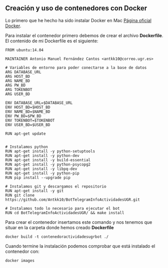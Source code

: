 
## Creación y uso de contenedores con Docker ##

Lo primero que he hecho ha sido instalar Docker en Mac [Página oficial Docker](https://www.docker.com).

Para instalar el contenedor primero debemos de crear el archivo **Dockerfile**.
El contenido de mi Dockerfile es el siguiente:

    FROM ubuntu:14.04

    MAINTAINER Antonio Manuel Fernández Cantos <antkk10@correo.ugr.es>

    # Variables de entorno para poder conectarse a la base de datos
    ARG DATABASE_URL
    ARG HOST_BD
    ARG NAME_BD
    ARG PW_BD
    ARG TOKENBOT
    ARG USER_BD

    ENV DATABASE_URL=$DATABASE_URL
    ENV HOST_BD=$HOST_BD
    ENV NAME_BD=$NAME_BD
    ENV PW_BD=$PW_BD
    ENV TOKENBOT=$TOKENBOT
    ENV USER_BD=$USER_BD

    RUN apt-get update


    # Instalamos python
    RUN apt-get install -y python-setuptools
    RUN apt-get install -y python-dev
    RUN apt-get install -y build-essential
    RUN apt-get install -y python-psycopg2
    RUN apt-get install -y libpq-dev
    RUN apt-get install -y python-pip
    RUN pip install --upgrade pip

    # Instalamos git y descargamos el repositorio
    RUN apt-get install -y git
    RUN git clone https://github.com/Antkk10/BotTelegramInfoActividadesUGR.git

    # Instalamos todo lo necesario para ejecutar el bot
    RUN cd BotTelegramInfoActividadesUGR/ && make install

Para crear el contenedor insertamos este comando y nos tenemos que situar en la carpeta donde hemos creado **Dockerfile**

    docker build -t contenedoractividadesugrbot ./

Cuando termine la instalación podemos comprobar que está instalado el contenedor con:

    docker images
